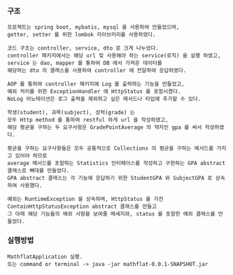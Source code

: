 ### 구조
    프로젝트는 spring boot, mybatis, mysql 을 사용하여 만들었으며,
    getter, setter 를 위한 lombok 라이브러리를 사용하였다.
    
    코드 구조는 controller, service, dto 로 크게 나누었다.
    controller 패키지에서는 해당 url 및 사용해야 하는 service(로직) 을 실행 하였고,
    service 는 dao, mapper 를 통하여 DB 에서 가져온 데이터를 
    해당하는 dto 의 클래스를 사용하여 controller 에 전달하여 응답하였다.
    
    AOP 를 통하여 controller 패키지에 Log 를 출력하는 기능을 만들었고,
    예외 처리를 위한 ExceptionHandler 에 HttpStatus 를 포함시켰다.
    NoLog 어노테이션은 로그 출력을 제외하고 싶은 메서드나 타입에 추가할 수 있다. 
    
    학생(student), 과목(subject), 성적(grade) 는 
    모두 Http method 를 통하여 restful 하게 url 을 작성하였고,
    해당 평균을 구하는 두 요구사항은 GradePointAverage 의 약자인 gpa 를 써서 작성하였다.
    
    평균을 구하는 요구사항들은 모두 공통적으로 Collections 의 평균을 구하는 메서드를 가지고 있어야 하므로
    average 메서드를 포함하는 Statistics 인터페이스를 작성하고 구현하는 GPA abstract 클래스로 뼈대를 만들었다.
    GPA abstract 클래스는 각 기능에 응답하기 위한 StudentGPA 와 SubjectGPA 로 상속하여 사용했다.
    
    예외는 RuntimeException 을 상속하며, HttpStatus 를 가진 ContainHttpStatusException abstract 클래스를 만들고
    그 아래 해당 기능들의 예외 사항을 보여줄 메세지와, status 를 포함한 예외 클래스를 만들었다.
    
### 실행방법
    MathflatApplication 실행. 
    또는 command or terminal -> java -jar mathflat-0.0.1-SNAPSHOT.jar
    
